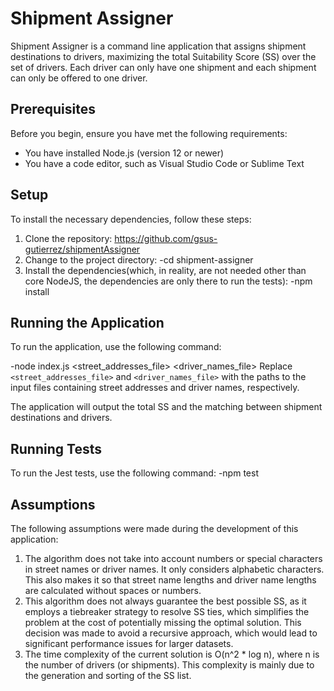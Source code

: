 # Shipment Assigner

Shipment Assigner is a command line application that assigns shipment destinations to drivers, maximizing the total Suitability Score (SS) over the set of drivers. Each driver can only have one shipment and each shipment can only be offered to one driver.

## Prerequisites

Before you begin, ensure you have met the following requirements:

* You have installed Node.js (version 12 or newer)
* You have a code editor, such as Visual Studio Code or Sublime Text

## Setup

To install the necessary dependencies, follow these steps:

1. Clone the repository:
https://github.com/gsus-gutierrez/shipmentAssigner
2. Change to the project directory:
-cd shipment-assigner
3. Install the dependencies(which, in reality, are not needed other than core NodeJS, the dependencies are only there to run the tests):
-npm install
## Running the Application

To run the application, use the following command:

-node index.js <street_addresses_file> <driver_names_file>
Replace `<street_addresses_file>` and `<driver_names_file>` with the paths to the input files containing street addresses and driver names, respectively.

The application will output the total SS and the matching between shipment destinations and drivers.

## Running Tests

To run the Jest tests, use the following command:
-npm test


## Assumptions

The following assumptions were made during the development of this application:

1. The algorithm does not take into account numbers or special characters in street names or driver names. It only considers alphabetic characters. This also makes it so that street name lengths and driver name lengths are calculated without spaces or numbers.
2. This algorithm does not always guarantee the best possible SS, as it employs a tiebreaker strategy to resolve SS ties, which simplifies the problem at the cost of potentially missing the optimal solution. This decision was made to avoid a recursive approach, which would lead to significant performance issues for larger datasets.
3. The time complexity of the current solution is O(n^2 * log n), where n is the number of drivers (or shipments). This complexity is mainly due to the generation and sorting of the SS list.
